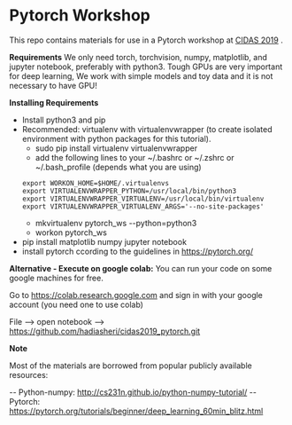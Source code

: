 # Pytorch Workshop
This repo contains materials for use in a Pytorch workshop at [CIDAS 2019](https://cidas.iasbs.ac.ir/) .

**Requirements**
We only need torch, torchvision, numpy, matplotlib, and jupyter notebook, preferably with python3. Tough GPUs are very important for deep learning, We work with simple models and toy data and it is not necessary to have GPU!

**Installing Requirements**
-  Install python3 and pip
- Recommended: virtualenv with virtualenvwrapper (to create isolated environment with python packages for this tutorial).
  -  sudo pip install virtualenv virtualenvwrapper
  -  add the following lines to your ~/.bashrc or ~/.zshrc or ~/.bash_profile (depends what you are using)
    ```
    export WORKON_HOME=$HOME/.virtualenvs
    export VIRTUALENVWRAPPER_PYTHON=/usr/local/bin/python3
    export VIRTUALENVWRAPPER_VIRTUALENV=/usr/local/bin/virtualenv
    export VIRTUALENVWRAPPER_VIRTUALENV_ARGS='--no-site-packages'
    ```
  -  mkvirtualenv pytorch_ws --python=python3
  -  workon pytorch_ws
-  pip install matplotlib numpy jupyter notebook
-  install pytorch ccording to the guidelines in https://pytorch.org/

**Alternative - Execute on google colab:**
You can run your code on some google machines for free.

Go to https://colab.research.google.com and sign in with your google account (you need one to use colab)

File --> open notebook --> https://github.com/hadiasheri/cidas2019_pytorch.git

**Note**

Most of the materials are borrowed from popular publicly available resources:

-- Python-numpy: http://cs231n.github.io/python-numpy-tutorial/
-- Pytorch: https://pytorch.org/tutorials/beginner/deep_learning_60min_blitz.html
